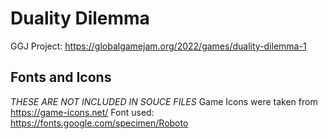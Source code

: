 # Duality Dilemma
GGJ Project: https://globalgamejam.org/2022/games/duality-dilemma-1

## Fonts and Icons
*THESE ARE NOT INCLUDED IN SOUCE FILES*
Game Icons were taken from https://game-icons.net/
Font used: https://fonts.google.com/specimen/Roboto
